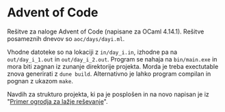 # Advent of Code
Rešitve za naloge Advent of Code (napisane za OCaml 4.14.1). Rešitve posameznih dnevov so `aoc/days/dayi.ml`.

Vhodne datoteke so na lokaciji z `in/day_i.in`, izhodne pa na `out/day_i_1.out` in `out/day_i_2.out`. 
Program se nahaja na `bin/main.exe` in mora biti zagnan iz zunanje direktorije projekta. Morda je treba exectutable znova generirati z `dune build`. 
Alternativno je lahko program compilan in pognan z ukazom `make`.

Navdih za strukturo projekta, ki pa je posplošen in na novo napisan je iz "[Primer ogrodja za lažje reševanje](https://github.com/jO-Osko/AdventOfCodeOcaml)".

